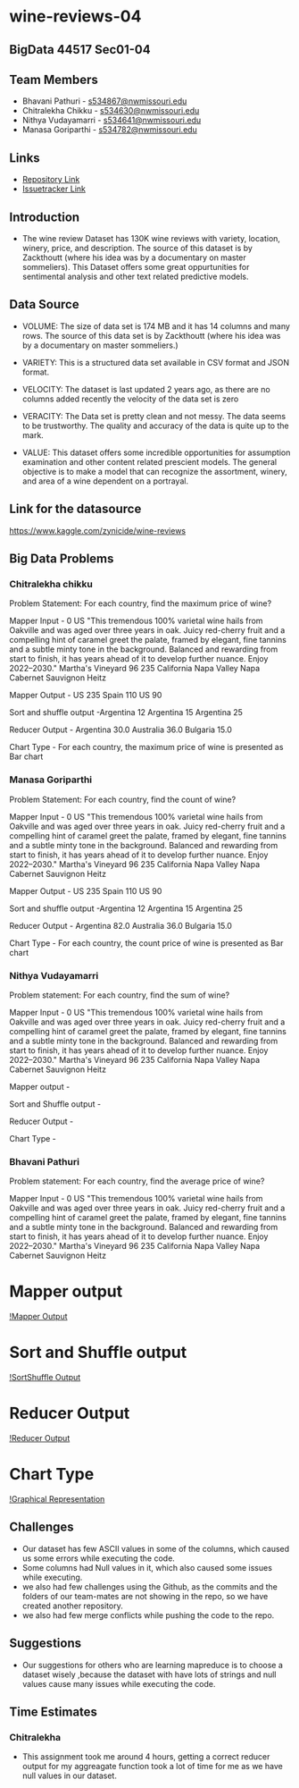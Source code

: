 
# wine-reviews-04

## BigData 44517 Sec01-04

## Team Members
- Bhavani Pathuri - s534867@nwmissouri.edu
- Chitralekha Chikku - s534630@nwmissouri.edu
- Nithya Vudayamarri - s534641@nwmissouri.edu
- Manasa Goriparthi - s534782@nwmissouri.edu

## Links
- [Repository Link](https://github.com/manasagoriparthi/wine-04)
- [Issuetracker Link](https://github.com/pathuribhavani/wine-reviews-04/issues)

## Introduction
- The wine review Dataset has 130K wine reviews with variety, location, winery, price, and description. The source of this dataset is by Zackthoutt (where his idea was by a documentary on master sommeliers). This Dataset offers some great oppurtunities for sentimental analysis and other text related predictive models.

## Data Source
- VOLUME: The size of data set is 174 MB and it has 14 columns and many rows. The source of this data set is by Zackthoutt (where his idea was by a documentary on master sommeliers.)

- VARIETY: This is a structured data set available in CSV format and JSON format.

- VELOCITY: The dataset is last updated 2 years ago, as there are no columns added recently the velocity of the data set is zero

- VERACITY: The Data set is pretty clean and not messy. The data seems to be trustworthy. The quality and accuracy of the data is quite up to the mark.

- VALUE: This dataset offers some incredible opportunities for assumption examination and other content related prescient models. The general objective is to make a model that can recognize the assortment, winery, and area of a wine dependent on a portrayal.

## Link for the datasource
https://www.kaggle.com/zynicide/wine-reviews

## Big Data Problems
### Chitralekha chikku
Problem Statement: For each country, find the maximum price of wine?

Mapper Input - 0	US	"This tremendous 100% varietal wine hails from Oakville and was aged over three years in oak. Juicy red-cherry fruit and a compelling hint of caramel greet the palate, framed by elegant, fine tannins and a subtle minty tone in the background. Balanced and rewarding from start to finish, it has years ahead of it to develop further nuance. Enjoy 2022–2030."	Martha's Vineyard	96	235	California	Napa Valley	Napa	Cabernet Sauvignon	Heitz

Mapper Output - US	235
                Spain	110
                US	90
                
Sort and shuffle output -Argentina	12
                         Argentina	15
                         Argentina	25

Reducer Output - Argentina	30.0
                 Australia	36.0
                 Bulgaria	15.0

Chart Type -  For each country, the maximum price of wine is presented as Bar chart

### Manasa Goriparthi
Problem Statement: For each country, find the count of wine?

Mapper Input - 0	US	"This tremendous 100% varietal wine hails from Oakville and was aged over three years in oak. Juicy red-cherry fruit and a compelling hint of caramel greet the palate, framed by elegant, fine tannins and a subtle minty tone in the background. Balanced and rewarding from start to finish, it has years ahead of it to develop further nuance. Enjoy 2022–2030."	Martha's Vineyard	96	235	California	Napa Valley	Napa	Cabernet Sauvignon	Heitz

Mapper Output - US	235
Spain	110
US	90

Sort and shuffle output -Argentina	12
Argentina	15
Argentina	25

Reducer Output - Argentina	82.0
Australia	36.0
Bulgaria	15.0

Chart Type - For each country, the count price of wine is presented as Bar chart

### Nithya Vudayamarri
Problem statement: For each country, find the sum of wine?

Mapper Input - 0	US	"This tremendous 100% varietal wine hails from Oakville and was aged over three years in oak. Juicy red-cherry fruit and a compelling hint of caramel greet the palate, framed by elegant, fine tannins and a subtle minty tone in the background. Balanced and rewarding from start to finish, it has years ahead of it to develop further nuance. Enjoy 2022–2030."	Martha's Vineyard	96	235	California	Napa Valley	Napa	Cabernet Sauvignon	Heitz

Mapper output - 


Sort and Shuffle output - 

Reducer Output - 

Chart Type - 

### Bhavani Pathuri
Problem statement: For each country, find the average price of wine?

Mapper Input - 0	US	"This tremendous 100% varietal wine hails from Oakville and was aged over three years in oak. Juicy red-cherry fruit and a compelling hint of caramel greet the palate, framed by elegant, fine tannins and a subtle minty tone in the background. Balanced and rewarding from start to finish, it has years ahead of it to develop further nuance. Enjoy 2022–2030."	Martha's Vineyard	96	235	California	Napa Valley	Napa	Cabernet Sauvignon	Heitz

# Mapper output 
[!Mapper Output](https://github.com/manasagoriparthi/wine-04/blob/master/MapperOutput.png)

# Sort and Shuffle output 
[!SortShuffle Output](https://github.com/manasagoriparthi/wine-04/blob/master/SortShuffleOutput.png)

# Reducer Output 
[!Reducer Output](https://github.com/manasagoriparthi/wine-04/blob/master/Reducer.png)

# Chart Type 
[!Graphical Representation](https://github.com/manasagoriparthi/wine-04/blob/master/Graph.png)

## Challenges
- Our dataset has few ASCII values in some of the columns, which caused us some errors while executing the code.
- Some columns had Null values in it, which also caused some issues while executing.
- we also had few challenges using the Github, as the commits and the folders of our team-mates are not showing in the repo, so we have   created another repository. 
- we also had few merge conflicts while pushing the code to the repo.

## Suggestions
- Our suggestions for others who are learning mapreduce is to choose a dataset wisely ,because the dataset with have lots of strings and   null values cause many issues while executing the code. 

## Time Estimates
### Chitralekha
- This assignment took me around 4 hours, getting a correct reducer output for my aggreagate function took a lot of time for me as we     have null values in our dataset. 





